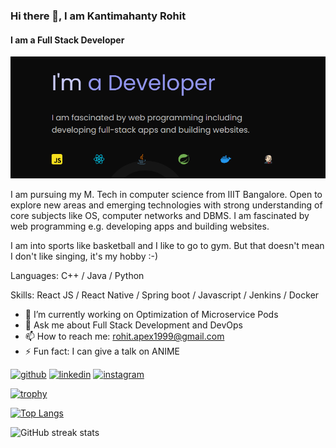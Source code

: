 ### Hi there 👋, I am Kantimahanty Rohit
#### I am a Full Stack Developer
![I am a Full Stack Developer](./bg.png)

I am pursuing my M. Tech in computer science from IIIT Bangalore.
Open to explore new areas and emerging technologies with strong understanding of core subjects like OS, computer networks and DBMS.
I am fascinated by web programming e.g. developing apps and building websites. 

I am into sports like basketball and I like to go to gym. But that doesn't mean I don't like singing, it's my hobby :-)

Languages: C++ / Java / Python

Skills: React JS / React Native / Spring boot / Javascript / Jenkins / Docker

- 🔭 I’m currently working on Optimization of Microservice Pods 
- 💬 Ask me about Full Stack Development and DevOps 
- 📫 How to reach me: rohit.apex1999@gmail.com 
- ⚡ Fun fact: I can give a talk on ANIME 


[<img src='https://cdn.jsdelivr.net/npm/simple-icons@3.0.1/icons/github.svg' alt='github' height='40'>](https://github.com/Kay-Rohit)  [<img src='https://cdn.jsdelivr.net/npm/simple-icons@3.0.1/icons/linkedin.svg' alt='linkedin' height='40'>](https://www.linkedin.com/in/kantimahanty-rohit-21a46b167/)  [<img src='https://cdn.jsdelivr.net/npm/simple-icons@3.0.1/icons/instagram.svg' alt='instagram' height='40'>](https://www.instagram.com/kay_r0hit/)  

[![trophy](https://github-profile-trophy.vercel.app/?username=Kay-Rohit)](https://github.com/ryo-ma/github-profile-trophy)

[![Top Langs](https://github-readme-stats.vercel.app/api/top-langs/?username=Kay-Rohit)](https://github.com/anuraghazra/github-readme-stats)

![GitHub streak stats](https://streak-stats.demolab.com/?user=Kay-Rohit)  

